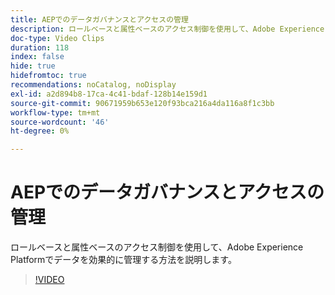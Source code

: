 ```yaml
---
title: AEPでのデータガバナンスとアクセスの管理
description: ロールベースと属性ベースのアクセス制御を使用して、Adobe Experience Platformでデータを効果的に管理する方法を説明します。
doc-type: Video Clips
duration: 118
index: false
hide: true
hidefromtoc: true
recommendations: noCatalog, noDisplay
exl-id: a2d894b8-17ca-4c41-bdaf-128b14e159d1
source-git-commit: 90671959b653e120f93bca216a4da116a8f1c3bb
workflow-type: tm+mt
source-wordcount: '46'
ht-degree: 0%

---
```


# AEPでのデータガバナンスとアクセスの管理

ロールベースと属性ベースのアクセス制御を使用して、Adobe Experience Platformでデータを効果的に管理する方法を説明します。

<!-- 62_S601_3442532_118_managing-data-governance-and-access-in-aep -->
>[!VIDEO](https://video.tv.adobe.com/v/3460531/?learn=on&enablevpops=true&captions=jpn)
